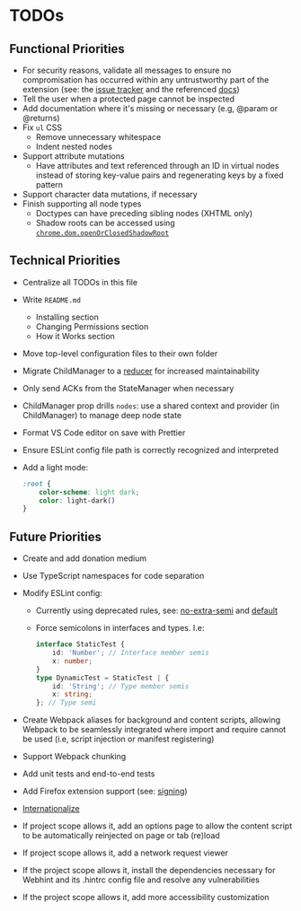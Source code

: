 # TODOs

## Functional Priorities

- For security reasons, validate all messages to ensure no compromisation
  has occurred within any untrustworthy part of the extension
  (see: the [issue tracker](https://issuetracker.google.com/issues/311491887)
  and the referenced
  [docs](https://chromium.googlesource.com/chromium/src/+/refs/heads/main/docs/security/compromised-renderers.md#Messaging))
- Tell the user when a protected page cannot be inspected
- Add documentation where it's missing or necessary (e.g, @param or @returns)
- Fix `ul` CSS
  - Remove unnecessary whitespace
  - Indent nested nodes
- Support attribute mutations
  - Have attributes and text referenced through an ID in virtual nodes instead
    of storing key-value pairs and regenerating keys by a fixed pattern
- Support character data mutations, if necessary
- Finish supporting all node types
  - Doctypes can have preceding sibling nodes (XHTML only)
  - Shadow roots can be accessed using
  [`chrome.dom.openOrClosedShadowRoot`](https://developer.chrome.com/docs/extensions/reference/api/dom?hl=en#method-openOrClosedShadowRoot)

## Technical Priorities

- Centralize all TODOs in this file
- Write `README.md`
  - Installing section
  - Changing Permissions section
  - How it Works section
- Move top-level configuration files to their own folder
- Migrate ChildManager to a
  [reducer](https://react.dev/learn/extracting-state-logic-into-a-reducer)
  for increased maintainability
- Only send ACKs from the StateManager when necessary
- ChildManager prop drills `nodes`:
  use a shared context and provider (in ChildManager) to manage deep node state
- Format VS Code editor on save with Prettier
- Ensure ESLint config file path is correctly recognized and interpreted
- Add a light mode:
  
  ```css
  :root {
      color-scheme: light dark;
      color: light-dark()
  }
  ```

## Future Priorities

- Create and add donation medium
- Use TypeScript namespaces for code separation
- Modify ESLint config:
  - Currently using deprecated rules, see:
    [no-extra-semi](https://eslint.org/docs/latest/rules/no-extra-semi) and
    [default](https://eslint.style/packages/default)
  - Force semicolons in interfaces and types. I.e:
  
    ```ts
    interface StaticTest {
        id: 'Number'; // Interface member semis
        x: number;
    }
    type DynamicTest = StaticTest | {
        id: 'String'; // Type member semis
        x: string;
    }; // Type semi
    ```
  
- Create Webpack aliases for background and content scripts, allowing Webpack
  to be seamlessly integrated where import and require cannot be used
  (i.e, script injection or manifest registering)
- Support Webpack chunking
- Add unit tests and end-to-end tests
- Add Firefox extension support (see: [signing](https://extensionworkshop.com/documentation/publish/))
- [Internationalize](https://developer.chrome.com/docs/extensions/reference/api/i18n)
- If project scope allows it, add an options page to allow the content script
  to be automatically reinjected on page or tab (re)load
- If project scope allows it, add a network request viewer
- If the project scope allows it, install the dependencies necessary for Webhint
  and its .hintrc config file and resolve any vulnerabilities
- If the project scope allows it, add more accessibility customization
